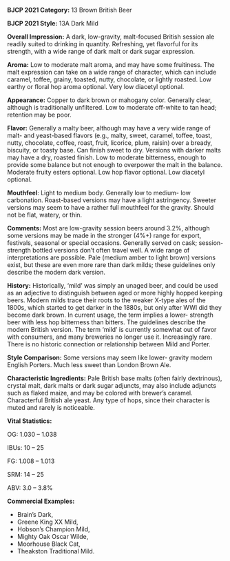 <b>BJCP 2021 Category:</b> 13 Brown British Beer

<b>BJCP 2021 Style:</b> 13A Dark Mild

<b>Overall Impression:</b> A dark, low-gravity, malt-focused
British session ale readily suited to drinking in quantity.
Refreshing, yet flavorful for its strength, with a wide range of
dark malt or dark sugar expression.

<b>Aroma:</b> Low to moderate malt aroma, and may have some
fruitiness. The malt expression can take on a wide range of
character, which can include caramel, toffee, grainy, toasted,
nutty, chocolate, or lightly roasted. Low earthy or floral hop
aroma optional. Very low diacetyl optional.

<b>Appearance:</b> Copper to dark brown or mahogany color.
Generally clear, although is traditionally unfiltered. Low to
moderate off-white to tan head; retention may be poor.

<b>Flavor:</b> Generally a malty beer, although may have a very wide
range of malt- and yeast-based flavors (e.g., malty, sweet,
caramel, toffee, toast, nutty, chocolate, coffee, roast, fruit,
licorice, plum, raisin) over a bready, biscuity, or toasty base.
Can finish sweet to dry. Versions with darker malts may have a
dry, roasted finish. Low to moderate bitterness, enough to
provide some balance but not enough to overpower the malt in
the balance. Moderate fruity esters optional. Low hop flavor
optional. Low diacetyl optional.

<b>Mouthfeel</b>: Light to medium body. Generally low to medium-
low carbonation. Roast-based versions may have a light
astringency. Sweeter versions may seem to have a rather full
mouthfeel for the gravity. Should not be flat, watery, or thin.

<b>Comments:</b> Most are low-gravity session beers around 3.2%,
although some versions may be made in the stronger (4%+)
range for export, festivals, seasonal or special occasions.
Generally served on cask; session-strength bottled versions
don’t often travel well. A wide range of interpretations are
possible. Pale (medium amber to light brown) versions exist,
but these are even more rare than dark milds; these guidelines
only describe the modern dark version.

<b>History:</b> Historically, ‘mild’ was simply an unaged beer, and
could be used as an adjective to distinguish between aged or
more highly hopped keeping beers. Modern milds trace their
roots to the weaker X-type ales of the 1800s, which started to
get darker in the 1880s, but only after WWI did they become
dark brown. In current usage, the term implies a lower-
strength beer with less hop bitterness than bitters. The
guidelines describe the modern British version. The term ‘mild’
is currently somewhat out of favor with consumers, and many
breweries no longer use it. Increasingly rare. There is no
historic connection or relationship between Mild and Porter.

<b>Style Comparison:</b> Some versions may seem like lower-
gravity modern English Porters. Much less sweet than London
Brown Ale.

<b>Characteristic Ingredients:</b> Pale British base malts (often
fairly dextrinous), crystal malt, dark malts or dark sugar
adjuncts, may also include adjuncts such as flaked maize, and
may be colored with brewer’s caramel. Characterful British ale
yeast. Any type of hops, since their character is muted and
rarely is noticeable.

<b>Vital Statistics:</b>

OG: 1.030 – 1.038

IBUs: 10 – 25

FG: 1.008 – 1.013

SRM: 14 – 25

ABV: 3.0 – 3.8%

<b>Commercial Examples:</b>
- Brain’s Dark,
- Greene King XX Mild,
- Hobson’s Champion Mild,
- Mighty Oak Oscar Wilde,
- Moorhouse Black Cat,
- Theakston Traditional Mild.
